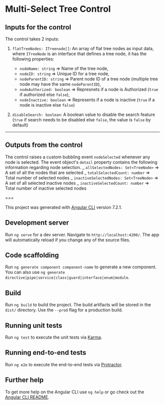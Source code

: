 # Multi-Select Tree Control

## Inputs for the control

The control takes 2 inputs:

1. `flatTreeNodes: ITreenode[]`: An array of flat tree nodes as input data, where `ITreeNode` is an interface that defines a tree node, it has the following properties:

   - `nodeName: string` => Name of the tree node,
   - `nodeID: string` => Unique ID for a tree node,
   - `nodeParentID: string` => Parent node ID of a tree node (multiple tree node may have the same `nodeParentID`),
   - `nodeAuthorized: boolean` => Represnets if a node is Authorized (`true` if authorized else `false`),
   - `nodeInactive: boolean` => Represents if a node is inactive (`true` if a node is inactive else `false`)

2. `disableSearch: boolean`: A boolean value to disable the search feature (`true` if search needs to be disabled else `false`, the value is `false` by default)

---

## Outputs from the control

The control raises a custom bubbling event `nodeSelected` whenever any node is selected.
The event object's `detail` property contains the following information regarding node selection.
_ `allSelectedNodes: Set<TreeNode>` => A set of all the nodes that are selected
_ `totalSelectedCount: number` => Total number of selected nodes
_ `inactiveSelectedNodes: Set<TreeNode>` => A set of all selected inactive nodes
_ `inactiveSelectedCount: number` => Total number of inactive selected nodes

===

This project was generated with [Angular CLI](https://github.com/angular/angular-cli) version 7.2.1.

## Development server

Run `ng serve` for a dev server. Navigate to `http://localhost:4200/`. The app will automatically reload if you change any of the source files.

## Code scaffolding

Run `ng generate component component-name` to generate a new component. You can also use `ng generate directive|pipe|service|class|guard|interface|enum|module`.

## Build

Run `ng build` to build the project. The build artifacts will be stored in the `dist/` directory. Use the `--prod` flag for a production build.

## Running unit tests

Run `ng test` to execute the unit tests via [Karma](https://karma-runner.github.io).

## Running end-to-end tests

Run `ng e2e` to execute the end-to-end tests via [Protractor](http://www.protractortest.org/).

## Further help

To get more help on the Angular CLI use `ng help` or go check out the [Angular CLI README](https://github.com/angular/angular-cli/blob/master/README.md).
